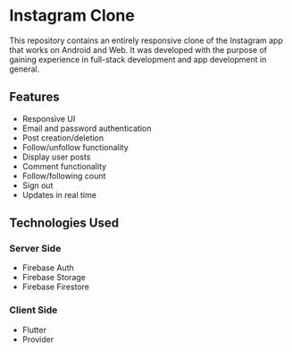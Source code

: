 # Instagram Clone

This repository contains an entirely responsive clone of the Instagram app that works on Android and Web. It was developed with the purpose of gaining experience in full-stack development and app development in general.

## Features

- Responsive UI
- Email and password authentication
- Post creation/deletion
- Follow/unfollow functionality
- Display user posts
- Comment functionality
- Follow/following count
- Sign out
- Updates in real time

## Technologies Used

### Server Side
- Firebase Auth
- Firebase Storage
- Firebase Firestore

### Client Side
- Flutter
- Provider
